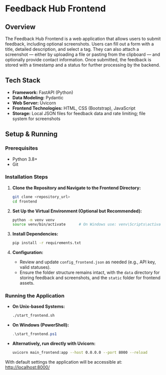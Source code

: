 # Feedback Hub Frontend

## Overview
The Feedback Hub Frontend is a web application that allows users to submit feedback,
including optional screenshots. Users can fill out a form with a title, detailed
description, and select a tag. They can also attach a screenshot — either by uploading 
a file or pasting from the clipboard — and optionally provide contact information. Once 
submitted, the feedback is stored with a timestamp and a status for further processing 
by the backend.

## Tech Stack
- **Framework:** FastAPI (Python)
- **Data Modeling:** Pydantic
- **Web Server:** Uvicorn
- **Frontend Technologies:** HTML, CSS (Bootstrap), JavaScript
- **Storage:** Local JSON files for feedback data and rate limiting; file system for screenshots

## Setup & Running
### Prerequisites
- Python 3.8+
- Git

### Installation Steps
1. **Clone the Repository and Navigate to the Frontend Directory:**
    ```bash
    git clone <repository_url>
    cd frontend
    ```

2. **Set Up the Virtual Environment (Optional but Recommended):**
    ```bash
    python -m venv venv
    source venv/bin/activate      # On Windows use: venv\Scripts\activate
    ```

3. **Install Dependencies:**
    ```bash
    pip install -r requirements.txt
    ```

4. **Configuration:**
    - Review and update `config_frontend.json` as needed (e.g., API key, valid statuses).
    - Ensure the folder structure remains intact, with the `data` directory for storing 
	  feedback and screenshots, and the `static` folder for frontend assets.

### Running the Application
- **On Unix-based Systems:**
    ```bash
    ./start_frontend.sh
    ```
- **On Windows (PowerShell):**
    ```powershell
    .\start_frontend.ps1
    ```
- **Alternatively, run directly with Uvicorn:**
    ```bash
    uvicorn main_frontend:app --host 0.0.0.0 --port 8000 --reload
    ```

With default settings the application will be accessible at: 
[http://localhost:8000/](http://localhost:8000/)
